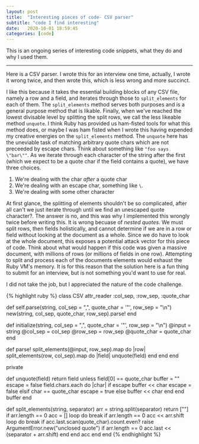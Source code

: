 ```yaml
---
layout: post
title:  "Interesting pieces of code- CSV parser"
subtitle: "code I find interesting"
date:   2020-10-01 18:59:45
categories: [code]
---
```


This is an ongoing series of interesting code snippets, what they do and why I used them.

___

Here is a CSV parser.  I wrote this for an interview one time, actually, I wrote it wrong twice, and then wrote this, which is less wrong and more succinct.

I like this because it takes the essential building blocks of any CSV file, namely a row and a field, and iterates through those to `split_elements` for each of them.  The `split_elements` method serves both purposes and is a general purpose method that is likable.  Finally, when we've reached the lowest divisable level by splitting the split rows, we call the less likeable method `unquote`.  I think Ruby has provided us ham-fisted tools for what this method does, or maybe I was ham fisted when I wrote this having expended my creative energies on the `split_elements` method.  The `unquote` here has the uneviable task of matching arbitrary quote chars which are not preceeded by escape chars.  Think about something like `"foo says \"bar\""`.  As we iterate through each character of the string after the first (which we expect to be a quote char if the field contains a quote), we have three choices.

1. We're dealing with the char _after_ a quote char
2. We're dealing with an escape char, something like `\`.
3. We're dealing with some other character

At first glance, the splitting of elements shouldn't be so complicated, after all can't we just iterate through until we find an unescaped quote character?.  The answer is no, and this was why I implemented this wrongly twice before writing this.  It is wrong becuase of _nested quotes_.  We must split rows, then fields holistically, and cannot determine if we are in a row or field without looking at the document as a whole.  Since we do have to look at the whole document, this exposes a potential attack vector for this piece of code.  Think about what would happen if this code was given a massive document, with millions of rows (or millions of fields in one row).  Attempting to split and process each of the documents elements would exhaust the Ruby VM's memory.  It is for this reason that the solution here is a fun thing to submit for an interview, but is not something you'd want to use for real.

I did not take the job, but I appreciated the nature of the code challenge.

{% highlight ruby %}
class CSV
  attr_reader :col_sep, :row_sep, :quote_char

  def self.parse(string, col_sep = ",", quote_char = '"', row_sep = "\n")
    new(string, col_sep, quote_char, row_sep).parse!
  end

  def initialize(string, col_sep = ",", quote_char = '"', row_sep = "\n")
    @input      = string
    @col_sep    = col_sep
    @row_sep    = row_sep
    @quote_char = quote_char
  end

  def parse!
    split_elements(@input, row_sep).map do |row|
      split_elements(row, col_sep).map do |field|
        unquote(field)
      end
    end
  end

  private

  def unquote(field)
    return field unless field[0] == quote_char
    buffer = ""
    escape = false
    field.chars.each do |char|
      if escape
        buffer << char
        escape = false
      elsif char == quote_char
        escape = true
      else
        buffer << char
      end
    end
    buffer
  end

  def split_elements(string, separator)
    arr = string.split(separator)
    return [""] if arr.length == 0
    acc = []
    loop do
      break if arr.length == 0
      acc << arr.shift
      loop do
        break if acc.last.scan(quote_char).count.even?
        raise ArgumentError.new("unclosed quote") if arr.length == 0
        acc.last << (separator + arr.shift)
      end
    end
    acc
  end
end
{% endhighlight %}
